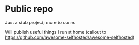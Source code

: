 # Public repo

Just a stub project; more to come.

Will publish useful things I run at home (callout to https://github.com/awesome-selfhosted/awesome-selfhosted)
